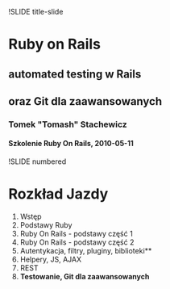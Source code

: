 !SLIDE title-slide

# Ruby on Rails 
## automated testing w Rails
## oraz Git dla zaawansowanych
### Tomek "Tomash" Stachewicz
#### Szkolenie Ruby On Rails, 2010-05-11

!SLIDE numbered

# Rozkład Jazdy

1. Wstęp
2. Podstawy Ruby
3. Ruby On Rails - podstawy część 1
4. Ruby On Rails - podstawy część 2
5. Autentykacja, filtry, pluginy, biblioteki**
6. Helpery, JS, AJAX
7. REST
8. **Testowanie, Git dla zaawansowanych**

